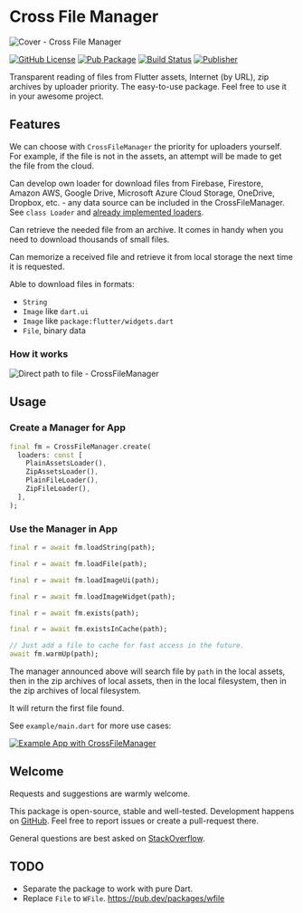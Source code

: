 # Cross File Manager

![Cover - Cross File Manager](https://raw.githubusercontent.com/signmotion/cross_file_manager/master/images/cover.webp)

[![GitHub License](https://img.shields.io/badge/license-MIT-blue.svg)](https://opensource.org/licenses/MIT)
[![Pub Package](https://img.shields.io/badge/doc-cross_file_manager-blue)](https://pub.dartlang.org/packages/cross_file_manager)
[![Build Status](https://github.com/signmotion/cross_file_manager/actions/workflows/dart-ci.yml/badge.svg)](https://github.com/signmotion/cross_file_manager/actions/workflows/flutter-ci.yml)
[![Publisher](https://img.shields.io/pub/publisher/cross_file_manager)](https://pub.dev/publishers/syrokomskyi.com)

Transparent reading of files from Flutter assets, Internet (by URL), zip archives by uploader priority.
The easy-to-use package.
Feel free to use it in your awesome project.

## Features

We can choose with `CrossFileManager` the priority for uploaders yourself. For example, if the file is not in the assets, an attempt will be made to get the file from the cloud.

Can develop own loader for download files from Firebase, Firestore, Amazon AWS, Google Drive, Microsoft Azure Cloud Storage, OneDrive, Dropbox, etc. - any data source can be included in the CrossFileManager. See `class Loader` and [already implemented loaders](https://github.com/signmotion/cross_file_manager/tree/master/lib/src/loaders).

Can retrieve the needed file from an archive. It comes in handy when you need to download thousands of small files.

Can memorize a received file and retrieve it from local storage the next time it is requested.

Able to download files in formats:

- `String`
- `Image` like `dart.ui`
- `Image` like `package:flutter/widgets.dart`
- `File`, binary data

### How it works

![Direct path to file - CrossFileManager](https://raw.githubusercontent.com/signmotion/cross_file_manager/master/images/request_response.webp)

## Usage

### Create a Manager for App

```dart
final fm = CrossFileManager.create(
  loaders: const [
    PlainAssetsLoader(),
    ZipAssetsLoader(),
    PlainFileLoader(),
    ZipFileLoader(),
  ],
);
```

### Use the Manager in App

```dart
final r = await fm.loadString(path);
```

```dart
final r = await fm.loadFile(path);
```

```dart
final r = await fm.loadImageUi(path);
```

```dart
final r = await fm.loadImageWidget(path);
```

```dart
final r = await fm.exists(path);
```

```dart
final r = await fm.existsInCache(path);
```

```dart
// Just add a file to cache for fast access in the future.
await fm.warmUp(path);
```

The manager announced above will search file by `path` in the local assets,
then in the zip archives of local assets,
then in the local filesystem,
then in the zip archives of local filesystem.

It will return the first file found.

See `example/main.dart` for more use cases:

[![Example App with CrossFileManager](https://raw.githubusercontent.com/signmotion/cross_file_manager/master/images/zip_assets_demo.webp)](https://github.com/signmotion/cross_file_manager/tree/master/example)

## Welcome

Requests and suggestions are warmly welcome.

This package is open-source, stable and well-tested. Development happens on
[GitHub](https://github.com/signmotion/cross_file_manager). Feel free to report issues
or create a pull-request there.

General questions are best asked on
[StackOverflow](https://stackoverflow.com/questions/tagged/cross_file_manager).

## TODO

- Separate the package to work with pure Dart.
- Replace `File` to `WFile`. <https://pub.dev/packages/wfile>
